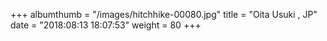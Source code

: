 +++
albumthumb = "/images/hitchhike-00080.jpg"
title = "Oita Usuki , JP"
date = "2018:08:13 18:07:53"
weight = 80
+++
